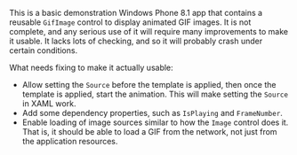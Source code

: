 ﻿This is a basic demonstration Windows Phone 8.1 app that contains a reusable `GifImage` control
to display animated GIF images. It is not complete, and any serious use of it will require
many improvements to make it usable. It lacks lots of checking, and so it will probably crash
under certain conditions.

What needs fixing to make it actually usable:

* Allow setting the `Source` before the template is applied, then once the template is applied,
  start the animation. This will make setting the `Source` in XAML work.
* Add some dependency properties, such as `IsPlaying` and `FrameNumber`.
* Enable loading of image sources similar to how the `Image` control does it. That is, it
  should be able to load a GIF from the network, not just from the application resources.
